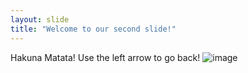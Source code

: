 ```yaml
---
layout: slide
title: "Welcome to our second slide!"
---
```

Hakuna Matata!
Use the left arrow to go back!
![image](https://user-images.githubusercontent.com/84694484/119293362-42c34180-bc20-11eb-9ddc-6dcd863bb274.png)
